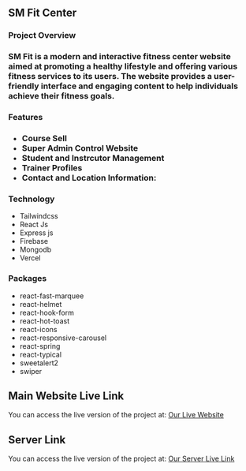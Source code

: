 <h2>SM Fit Center</h2>

<h3> Project Overview <h3>
<p > SM Fit is a modern and interactive fitness center website aimed at promoting a healthy lifestyle and offering various fitness services to its users. The website provides a user-friendly interface and engaging content to help individuals achieve their fitness goals.
<h3> Features <h3>
<ul>
<li> Course Sell </li>
<li> Super Admin Control Website</li>
<li> Student and Instrcutor Management</li>
<li> Trainer Profiles</li>
<li> Contact and Location Information:</li>
</ul>
<h3> Technology </h3>
<ul> 
<li>Tailwindcss </li>
<li>React Js</li>
<li>Express js</li>
<li>Firebase</li>
<li>Mongodb</li>
<li>Vercel</li>

</ul>


<h3> Packages </h3>
<ul> 
<li>react-fast-marquee </li>
<li>react-helmet</li>
<li>react-hook-form </li>
<li>react-hot-toast</li>
<li>react-icons</li>
<li>react-responsive-carousel</li>
<li>react-spring</li>
<li>react-typical</li>
<li>sweetalert2</li>
<li>swiper</li>


</ul>


</p>
  <h2>Main Website Live Link</h2>
  <p>You can access the live version of the project at: <a href="https://sm-fitcenter.web.app">Our Live Website </a></p>
  <h2>Server Link</h2>
  <p>You can access the live version of the project at: <a href="http://localhost:5000//">Our Server Live Link </a></p>
  

  
